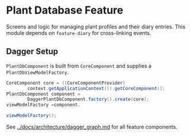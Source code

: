 # Plant Database Feature

Screens and logic for managing plant profiles and their diary entries.
This module depends on `feature-diary` for cross-linking events.

## Dagger Setup

`PlantDbComponent` is built from `CoreComponent` and supplies a
`PlantDbViewModelFactory`.

```java
CoreComponent core = ((CoreComponentProvider)
        context.getApplicationContext()).getCoreComponent();
PlantDbComponent component =
        DaggerPlantDbComponent.factory().create(core);
viewModelFactory =component.

viewModelFactory();
```

See [../docs/architecture/dagger_graph.md](../docs/architecture/dagger_graph.md)
for all feature components.

